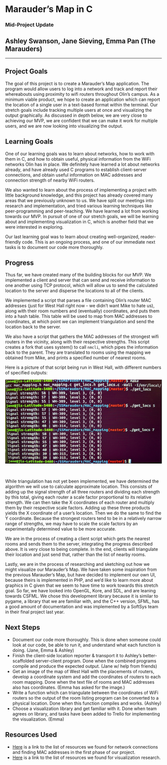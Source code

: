 # Marauder’s Map in C
### Mid-Project Update
## Ashley Swanson, Jane Sieving, Emma Pan (The Marauders)

---

## Project Goals

The goal of this project is to create a Marauder’s Map application. The program would allow users to log into a network and track and report their whereabouts using proximity to wifi routers throughout Olin’s campus. As a minimum viable product, we hope to create an application which can report the location of a single user in a text-based format within the terminal. Our stretch goals include tracking multiple users at once and visualizing the output graphically. As discussed in depth below, we are very close to achieving our MVP, we are confident that we can make it work for multiple users, and we are now looking into visualizing the output.

## Learning Goals

One of our learning goals was to learn about networks, how to work with them in C, and how to obtain useful, physical information from the WiFi networks Olin has in place. We definitely have learned a lot about networks already, and have already used C programs to establish client-server connections, and obtain useful information on MAC addresses and connection strength of nearby WiFi routers. <br>

We also wanted to learn about the process of implementing a project with little background knowledge, and this project has already covered many areas that we previously unknown to us. We have split our meetings into research and implementation, and tried various learning techniques like peer-programming and peer-teaching. We have learned a lot from working towards our MVP. In pursuit of one of our stretch goals, we will be learning about and implementing visualization in C, which is another field that we were interested in exploring. <br>

Our last learning goal was to learn about creating well-organized, reader-friendly code. This is an ongoing process, and one of our immediate next tasks is to document our code more thoroughly.


## Progress

Thus far, we have created many of the building blocks for our MVP. We implemented a client and server that can send and receive information to one another using TCP protocol, which will allow us to send the calculated location to the server and disperse the locations to all of the clients. <br>

We implemented a script that parses a file containing Olin’s router MAC addresses (just for West Hall right now - we didn’t want Mike to hate us), along with their room numbers and (eventually) coordinates, and puts them into a hash table. This table will be used to map from MAC addresses to coordinates, at which point we can implement triangulation and send the location back to the server. <br>

We also have a script that gathers the MAC addresses of the strongest wifi routers in the vicinity, along with their respective strengths. This script creates a fork that uses system() to call `nmcli`, which pipes the information back to the parent. They are translated to rooms using the mapping we obtained from Mike, and prints a specified number of nearest rooms. <br>

Here is a picture of that script being run in West Hall, with different numbers of specified outputs:

![image of screenshot](https://github.com/jsieving/SoftSysMarauders/blob/master/Screenshot%20from%202019-04-21%2018-59-26.png)

<br>

While triangulation has not yet been implemented, we have determined the algorithm we will use to calculate approximate location. This consists of adding up the signal strength of all three routers and dividing each strength by this total, giving each router a scale factor proportional to its relative strength. We can then take the X coordinates of each router and multiply them by their respective scale factors. Adding up these three products yields the X coordinate of a user’s location. Then we do the same to find the Y coordinate. Because the strongest routers tend to be in a relatively narrow range of strengths, we may have to scale the scale factors by an experimentally determined value to be more accurate.  <br>


We are in the process of creating a client script which gets the nearest rooms and sends them to the server, integrating the progress described above. It is very close to being complete. In the end, clients will triangulate their location and just send that, rather than the list of nearby rooms. <br>

Lastly, we are in the process of researching and sketching out how we might visualize our Marauder’s Map. We have taken some inspiration from the previous Marauder’s Map, but have decided to implement our own UI, because theirs is implemented in PHP, and we’d like to learn more about graphics in C given that we seem to have time to work towards this stretch goal. So far, we have looked into OpenGL, Kore, and SDL, and are leaning towards CSFML. We chose this development library because it is similar to pygame, a library that we are familiar with, and the C++ version, SFML, has a good amount of documentation and was implemented by a SoftSys team in their final project last year.

## Next Steps

- Document our code more thoroughly. This is done when someone could look at our code, be able to run it, and understand what each function is doing. (Jane, Emma & Ashley)
- Finish the client-side location reporter & transport it to Ashley’s better-scaffolded server-client program. Done when the combined programs compile and produce the expected output. (Jane w/ help from friends)
- Get an image of the map of West Hall with the placements of routers, develop a coordinate system and add the coordinates of routers to each room mapping. Done when the text file of rooms and MAC addresses also has coordinates. (Emma has asked for the image.)
- Write a function which can triangulate between the coordinates of WiFi routers so the output of the room listing program can be converted to a physical location. Done when this function compiles and works. (Ashley)
- Choose a visualization library and get familiar with it. Done when team agrees on library, and tasks have been added to Trello for implementing the visualization. (Emma)

## Resources Used

- [Here](https://docs.google.com/document/d/1idELToCDq5wX1h-5r3yL-W4tlr2yUxLwAVgkMUuoz4s/edit?usp=sharing) is a link to the list of resources we found for network connections and finding MAC addresses in the first phase of our project.
- [Here](https://docs.google.com/document/d/1Z-yXkrT_hlOyFl2hj6lLLfkZ74O_Ei0_TwBZ1cZhOnA/edit?usp=sharing) is a link to the list of resources we found for visualization research.
